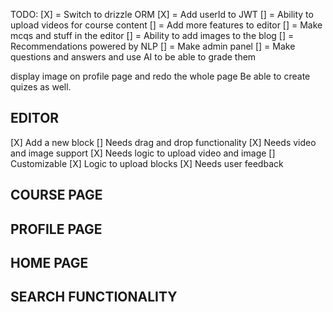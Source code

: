 TODO:
[X] = Switch to drizzle ORM
[X] = Add userId to JWT
[] = Ability to upload videos for course content
[] = Add more features to editor
[] = Make mcqs and stuff in the editor
[] = Ability to add images to the blog
[] = Recommendations powered by NLP
[] = Make admin panel
[] = Make questions and answers and use AI to be able to grade them

display image on profile page and redo the whole page
Be able to create quizes as well.

## EDITOR

[X] Add a new block
[] Needs drag and drop functionality
[X] Needs video and image support
[X] Needs logic to upload video and image
[] Customizable
[X] Logic to upload blocks
[X] Needs user feedback

## COURSE PAGE

## PROFILE PAGE

## HOME PAGE

## SEARCH FUNCTIONALITY
